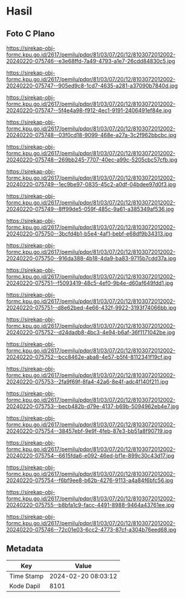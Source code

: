 # Hasil

## Foto C Plano

https://sirekap-obj-formc.kpu.go.id/2617/pemilu/pdpr/81/03/07/20/12/8103072012002-20240220-075746--e3e68ffd-7a49-4793-a1e7-26cdd84830c5.jpg

https://sirekap-obj-formc.kpu.go.id/2617/pemilu/pdpr/81/03/07/20/12/8103072012002-20240220-075747--905ed9c8-1cd7-4635-a281-a37090b7840d.jpg

https://sirekap-obj-formc.kpu.go.id/2617/pemilu/pdpr/81/03/07/20/12/8103072012002-20240220-075747--5f4e4a98-f912-4ec1-9191-2406491ef84e.jpg

https://sirekap-obj-formc.kpu.go.id/2617/pemilu/pdpr/81/03/07/20/12/8103072012002-20240220-075748--03f0cd18-9099-468e-a27a-3c2f962bbcbc.jpg

https://sirekap-obj-formc.kpu.go.id/2617/pemilu/pdpr/81/03/07/20/12/8103072012002-20240220-075748--269bb245-7707-40ec-a99c-5205cbc57cfb.jpg

https://sirekap-obj-formc.kpu.go.id/2617/pemilu/pdpr/81/03/07/20/12/8103072012002-20240220-075749--1ec9be97-0835-45c2-a0df-04bdee97d0f3.jpg

https://sirekap-obj-formc.kpu.go.id/2617/pemilu/pdpr/81/03/07/20/12/8103072012002-20240220-075749--8ff99de5-059f-485c-9a61-a385349af536.jpg

https://sirekap-obj-formc.kpu.go.id/2617/pemilu/pdpr/81/03/07/20/12/8103072012002-20240220-075750--3bcfd4b1-b5e4-4af1-bebf-e68df9b34313.jpg

https://sirekap-obj-formc.kpu.go.id/2617/pemilu/pdpr/81/03/07/20/12/8103072012002-20240220-075750--916da388-4b18-4da9-ba83-9715b7cdd37a.jpg

https://sirekap-obj-formc.kpu.go.id/2617/pemilu/pdpr/81/03/07/20/12/8103072012002-20240220-075751--f5093419-48c5-4ef0-9b4e-d60af649fdd1.jpg

https://sirekap-obj-formc.kpu.go.id/2617/pemilu/pdpr/81/03/07/20/12/8103072012002-20240220-075751--d8e62bed-4e66-432f-9922-3193f74066bb.jpg

https://sirekap-obj-formc.kpu.go.id/2617/pemilu/pdpr/81/03/07/20/12/8103072012002-20240220-075752--d24dadb8-4bc3-4e94-b6af-36f1171042be.jpg

https://sirekap-obj-formc.kpu.go.id/2617/pemilu/pdpr/81/03/07/20/12/8103072012002-20240220-075752--bcc8462e-aba8-4e57-b5f4-8112341f19cf.jpg

https://sirekap-obj-formc.kpu.go.id/2617/pemilu/pdpr/81/03/07/20/12/8103072012002-20240220-075753--2fa9f69f-8fa4-42a6-8e4f-adc4f140f211.jpg

https://sirekap-obj-formc.kpu.go.id/2617/pemilu/pdpr/81/03/07/20/12/8103072012002-20240220-075753--becb482b-d79e-4137-b69b-5094962eb4e7.jpg

https://sirekap-obj-formc.kpu.go.id/2617/pemilu/pdpr/81/03/07/20/12/8103072012002-20240220-075754--38457ebf-9e9f-4feb-87e3-bb51a8f90719.jpg

https://sirekap-obj-formc.kpu.go.id/2617/pemilu/pdpr/81/03/07/20/12/8103072012002-20240220-075754--6615fda6-e092-46ed-bf1e-899c30c43d17.jpg

https://sirekap-obj-formc.kpu.go.id/2617/pemilu/pdpr/81/03/07/20/12/8103072012002-20240220-075754--f6bf9ee8-b62b-4276-9113-a4a84f6bfc56.jpg

https://sirekap-obj-formc.kpu.go.id/2617/pemilu/pdpr/81/03/07/20/12/8103072012002-20240220-075755--b8bfa1c9-facc-4491-8988-9464a43761ee.jpg

https://sirekap-obj-formc.kpu.go.id/2617/pemilu/pdpr/81/03/07/20/12/8103072012002-20240220-075746--72c01e03-6cc2-4773-87cf-a304b76eed68.jpg


## Metadata

| Key        | Value               |
| ---------- | ------------------- |
| Time Stamp | 2024-02-20 08:03:12 |
| Kode Dapil | 8101                |



